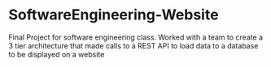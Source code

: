 # SoftwareEngineering-Website
Final Project for software engineering class. Worked with a team to create a 3 tier architecture that made calls to a REST API to load data to a database to be displayed on a website
